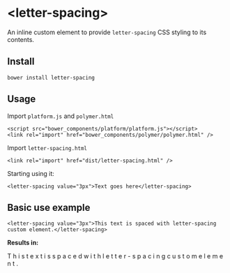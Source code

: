 # &lt;letter-spacing&gt;

An inline custom element to provide `letter-spacing` CSS styling to its contents.


## Install

```
bower install letter-spacing
```

## Usage

Import `platform.js` and `polymer.html`

```
<script src="bower_components/platform/platform.js"></script>
<link rel="import" href="bower_components/polymer/polymer.html" />
```

Import `letter-spacing.html`

```
<link rel="import" href="dist/letter-spacing.html" />
```

Starting using it:

```
<letter-spacing value="3px">Text goes here</letter-spacing>
```


## Basic use example

```
<letter-spacing value="3px">This text is spaced with letter-spacing custom element.</letter-spacing>
```

**Results in:**

T h i s  t e x t  i s  s p a c e d  w i t h  l e t t e r - s p a c i n g  c u s t o m  e l e m e n t .



